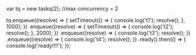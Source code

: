 var tq = new taskq(2);        //max concurrency = 2

tq.enqueue((resolve) => {
  setTimeout(() => {
    console.log('t1');
    resolve();
  }, 1000);
})
.enqueue((resolve) => {
  setTimeout(() => {
    console.log('t2');
    resolve();
  }, 2000);
})
.enqueue((resolve) => {
  console.log('t3');
  resolve();
})
.enqueue((resolve) => {
  console.log('t4');
  resolve();
})
.ready().then(() => {
  console.log('ready!!!!');
});
